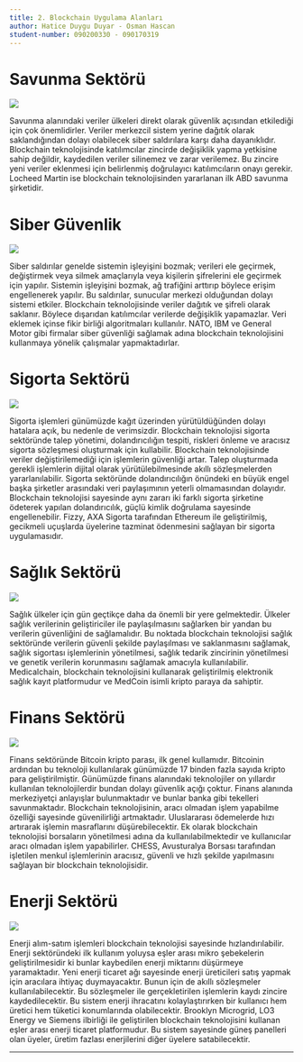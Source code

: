 ```yaml
---
title: 2. Blockchain Uygulama Alanları
author: Hatice Duygu Duyar - Osman Hascan
student-number: 090200330 - 090170319
---
```


# Savunma Sektörü

![](https://www.disruptordaily.com/wp-content/uploads/2018/11/BC-RE-Main-23-768x384.png)

Savunma alanındaki veriler ülkeleri direkt olarak güvenlik açısından etkilediği için çok önemlidirler. Veriler merkezcil sistem yerine dağıtık olarak saklandığından dolayı olabilecek siber saldırılara karşı daha dayanıklıdır. Blockchain teknolojisinde katılımcılar zincirde değişiklik yapma yetkisine sahip değildir, kaydedilen veriler silinemez ve zarar verilemez. Bu zincire yeni veriler eklenmesi için belirlenmiş doğrulayıcı katılımcıların onayı gerekir. Locheed Martin ise blockchain teknolojisinden yararlanan ilk ABD savunma şirketidir.

# Siber Güvenlik

![](https://www.disruptordaily.com/wp-content/uploads/2018/11/Main-1-768x384.png)

Siber saldırılar genelde sistemin işleyişini bozmak; verileri ele geçirmek, değiştirmek veya silmek amaçlarıyla veya kişilerin şifrelerini ele geçirmek için yapılır. Sistemin işleyişini bozmak, ağ trafiğini arttırıp böylece erişim engellenerek yapılır. Bu saldırılar, sunucular merkezi olduğundan dolayı sistemi etkiler. Blockchain teknolojisinde veriler dağıtık ve şifreli olarak saklanır. Böylece dışarıdan katılımcılar verilerde değişiklik yapamazlar. Veri eklemek içinse fikir birliği algoritmaları kullanılır. NATO, IBM ve General Motor gibi firmalar siber güvenliği sağlamak adına blockchain teknolojisini kullanmaya yönelik çalışmalar yapmaktadırlar.

# Sigorta Sektörü

![](https://www.blog.omertex.com/wp-content/uploads/2021/04/How-is-blockchain-01.jpg)

Sigorta işlemleri günümüzde kağıt üzerinden yürütüldüğünden dolayı hatalara açık, bu nedenle de verimsizdir. Blockchain teknolojisi sigorta sektöründe talep yönetimi, dolandırıcılığın tespiti, riskleri önleme ve aracısız sigorta sözleşmesi oluşturmak için kullabilir. Blockchain teknolojisinde veriler değiştirilemediği için işlemlerin güvenliği artar. Talep oluşturmada gerekli işlemlerin dijital olarak yürütülebilmesinde akıllı sözleşmelerden yararlanılabilir. Sigorta sektöründe dolandırıcılığın önündeki en büyük engel başka şirketler arasındaki veri paylaşımının yeterli olmamasından dolayıdır. Blockchain teknolojisi sayesinde aynı zararı iki farklı sigorta şirketine ödeterek yapılan dolandırıcılık, güçlü kimlik doğrulama sayesinde engellenebilir. Fizzy, AXA Sigorta tarafından Ethereum ile geliştirilmiş, gecikmeli uçuşlarda üyelerine tazminat ödenmesini sağlayan bir sigorta uygulamasıdır.

# Sağlık Sektörü

![](https://dataart.com.ar/media/2812296/picture1.png)

Sağlık ülkeler için gün geçtikçe daha da önemli bir yere gelmektedir. Ülkeler sağlık verilerinin geliştiriciler ile paylaşılmasını sağlarken bir yandan bu verilerin güvenliğini de sağlamalıdır. Bu noktada blockchain teknolojisi sağlık sektöründe verilerin güvenli şekilde paylaşılması ve saklanmasını sağlamak, sağlık sigortası işlemlerinin yönetilmesi, sağlık tedarik zincirinin yönetilmesi ve genetik verilerin korunmasını sağlamak amacıyla kullanılabilir. Medicalchain, blockchain teknolojisini kullanarak geliştirilmiş elektronik sağlık kayıt platformudur ve MedCoin isimli kripto paraya da sahiptir.

# Finans Sektörü

![](https://www.devteam.space/wp-content/uploads/2018/02/BlockchainFinance-1024x536.png)

Finans sektöründe Bitcoin kripto parası, ilk genel kullamıdır. Bitcoinin ardından bu teknoloji kullanılarak günümüzde 17 binden fazla sayıda kripto para geliştirilmiştir. Günümüzde finans alanındaki teknolojiler on yıllardır kullanılan teknolojilerdir bundan dolayı güvenlik açığı çoktur. Finans alanında merkeziyetçi anlayışlar bulunmaktadır ve bunlar banka gibi tekelleri savunmaktadır. Blockchain teknolojisinin, aracı olmadan işlem yapabilme özelliği sayesinde güvenilirliği artmaktadır. Uluslararası ödemelerde hızı artırarak işlemin masraflarını düşürebilecektir. Ek olarak blockchain teknolojisi borsaların yönetilmesi adına da kullanılabilmektedir ve kullanıcılar aracı olmadan işlem yapabilirler. CHESS, Avusturalya Borsası tarafından işletilen menkul işlemlerinin aracısız, güvenli ve hızlı şekilde yapılmasını sağlayan bir blockchain teknolojisidir.

# Enerji Sektörü

![](https://energyreviewmena.com/media/k2/items/cache/2d8edb28c6792cb00bf850749758d146_M.jpg)

Enerji alım-satım işlemleri blockchain teknolojisi sayesinde hızlandırılabilir. Enerji sektöründeki ilk kullanım yoluysa eşler arası mikro şebekelerin geliştirilmesidir ki bunlar kaybedilen enerji miktarını düşürmeye yaramaktadır. Yeni enerji ticaret ağı sayesinde enerji üreticileri satış yapmak için aracılara ihtiyaç duymayacaktır. Bunun için de akıllı sözleşmeler kullanılabilecektir. Bu sözleşmeler ile gerçekletirilen işlemlerin kaydı zincire kaydedilecektir. Bu sistem enerji ihracatını kolaylaştırırken bir kullanıcı hem üretici hem tüketici konumlarında olabilecektir. Brooklyn Microgrid, LO3 Energy ve Siemens ilbirliği ile geliştirilen blockchain teknolojisini kullanan eşler arası enerji ticaret platformudur. Bu sistem sayesinde güneş panelleri olan üyeler, üretim fazlası enerjilerini diğer üyelere satabilecektir.

---
